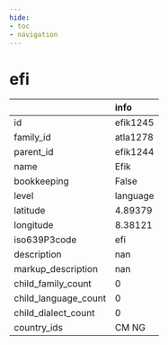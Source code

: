 ```yaml
---
hide:
- toc
- navigation
---
```

# efi
|                      | info     |
|:---------------------|:---------|
| id                   | efik1245 |
| family_id            | atla1278 |
| parent_id            | efik1244 |
| name                 | Efik     |
| bookkeeping          | False    |
| level                | language |
| latitude             | 4.89379  |
| longitude            | 8.38121  |
| iso639P3code         | efi      |
| description          | nan      |
| markup_description   | nan      |
| child_family_count   | 0        |
| child_language_count | 0        |
| child_dialect_count  | 0        |
| country_ids          | CM NG    |